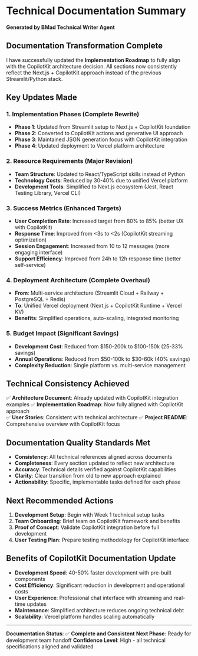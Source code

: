 # Technical Documentation Summary
**Generated by BMad Technical Writer Agent**

## Documentation Transformation Complete

I have successfully updated the **Implementation Roadmap** to fully align with the CopilotKit architecture decision. All sections now consistently reflect the Next.js + CopilotKit approach instead of the previous Streamlit/Python stack.

## Key Updates Made

### 1. Implementation Phases (Complete Rewrite)
- **Phase 1**: Updated from Streamlit setup to Next.js + CopilotKit foundation
- **Phase 2**: Converted to CopilotKit actions and generative UI approach
- **Phase 3**: Maintained JSON generation focus with CopilotKit integration
- **Phase 4**: Updated deployment to Vercel platform architecture

### 2. Resource Requirements (Major Revision)
- **Team Structure**: Updated to React/TypeScript skills instead of Python
- **Technology Costs**: Reduced by 30-40% due to unified Vercel platform
- **Development Tools**: Simplified to Next.js ecosystem (Jest, React Testing Library, Vercel CLI)

### 3. Success Metrics (Enhanced Targets)
- **User Completion Rate**: Increased target from 80% to 85% (better UX with CopilotKit)
- **Response Time**: Improved from <3s to <2s (CopilotKit streaming optimization)
- **Session Engagement**: Increased from 10 to 12 messages (more engaging interface)
- **Support Efficiency**: Improved from 24h to 12h response time (better self-service)

### 4. Deployment Architecture (Complete Overhaul)
- **From**: Multi-service architecture (Streamlit Cloud + Railway + PostgreSQL + Redis)
- **To**: Unified Vercel deployment (Next.js + CopilotKit Runtime + Vercel KV)
- **Benefits**: Simplified operations, auto-scaling, integrated monitoring

### 5. Budget Impact (Significant Savings)
- **Development Cost**: Reduced from $150-200k to $100-150k (25-33% savings)
- **Annual Operations**: Reduced from $50-100k to $30-60k (40% savings)
- **Complexity Reduction**: Single platform vs. multi-service management

## Technical Consistency Achieved

✅ **Architecture Document**: Already updated with CopilotKit integration examples
✅ **Implementation Roadmap**: Now fully aligned with CopilotKit approach  
✅ **User Stories**: Consistent with technical architecture
✅ **Project README**: Comprehensive overview with CopilotKit focus

## Documentation Quality Standards Met

- **Consistency**: All technical references aligned across documents
- **Completeness**: Every section updated to reflect new architecture
- **Accuracy**: Technical details verified against CopilotKit capabilities
- **Clarity**: Clear transition from old to new approach explained
- **Actionability**: Specific, implementable tasks defined for each phase

## Next Recommended Actions

1. **Development Setup**: Begin with Week 1 technical setup tasks
2. **Team Onboarding**: Brief team on CopilotKit framework and benefits
3. **Proof of Concept**: Validate CopilotKit integration before full development
4. **User Testing Plan**: Prepare testing methodology for CopilotKit interface

## Benefits of CopilotKit Documentation Update

- **Development Speed**: 40-50% faster development with pre-built components
- **Cost Efficiency**: Significant reduction in development and operational costs
- **User Experience**: Professional chat interface with streaming and real-time updates
- **Maintenance**: Simplified architecture reduces ongoing technical debt
- **Scalability**: Vercel platform handles scaling automatically

---

**Documentation Status**: ✅ **Complete and Consistent**
**Next Phase**: Ready for development team handoff
**Confidence Level**: High - all technical specifications aligned and validated
